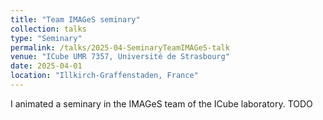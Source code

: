 ```yaml
---
title: "Team IMAGeS seminary"
collection: talks
type: "Seminary"
permalink: /talks/2025-04-SeminaryTeamIMAGeS-talk
venue: "ICube UMR 7357, Université de Strasbourg"
date: 2025-04-01
location: "Illkirch-Graffenstaden, France"
---
```



I animated a seminary in the IMAGeS team of the ICube laboratory.
TODO
